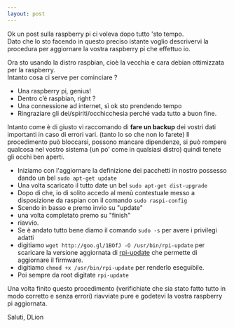 ```yaml
---
layout: post
---
```

Ok un post sulla raspberry pi ci voleva dopo tutto 'sto tempo.   
Dato che lo sto facendo in questo preciso istante voglio descrivervi la procedura per aggiornare la vostra raspberry pi che effettuo io.

Ora sto usando la distro raspbian, cioè la vecchia e cara debian ottimizzata per la raspberry.   
Intanto cosa ci serve per cominciare ?

* Una raspberry pi, genius!
* Dentro c’è raspbian, right ?
* Una connessione ad internet, sì ok sto prendendo tempo
* Ringraziare gli dei/spiriti/occhicchesia perché vada tutto a buon fine.

Intanto come è di giusto vi raccomando di **fare un backup** dei vostri dati importanti in caso di errori vari. (tanto lo so che non lo farete) Il procedimento può bloccarsi, possono mancare dipendenze, si può rompere qualcosa nel vostro sistema (un po' come in qualsiasi distro) quindi tenete gli occhi ben aperti.

* Iniziamo con l'aggiornare la definizione dei pacchetti in nostro possesso dando un bel `sudo apt-get update`
* Una volta scaricato il tutto date un bel `sudo apt-get dist-upgrade`
* Dopo di che, io di solito accedo al menù contestuale messo a disposizione da raspian con il comando `sudo raspi-config`
* Scendo in basso e premo invio su "update"
* una volta completato premo su "finish"
* riavvio.
* Se è andato tutto bene diamo il comando `sudo -s` per avere i privilegi adatti
* digitiamo `wget http://goo.gl/1BOfJ -O /usr/bin/rpi-update` per scaricare la versione aggiornata di [rpi-update](https://raw.github.com/Hexxeh/rpi-update/master/rpi-update) che permette di aggiornare il firmware.
* digitiamo `chmod +x /usr/bin/rpi-update` per renderlo eseguibile.
* Poi sempre da root digitate `rpi-update`

Una volta finito questo procedimento (verifichiate che sia stato fatto tutto in modo corretto e senza errori) riavviate pure e godetevi la vostra raspberry pi aggiornata.

Saluti, DLion
